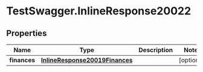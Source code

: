 # TestSwagger.InlineResponse20022

## Properties

Name | Type | Description | Notes
------------ | ------------- | ------------- | -------------
**finances** | [**InlineResponse20019Finances**](InlineResponse20019Finances.md) |  | [optional] 


